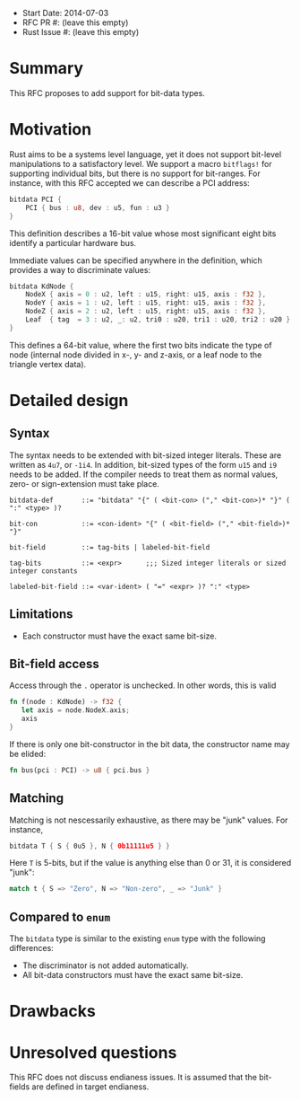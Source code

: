 - Start Date: 2014-07-03
- RFC PR #: (leave this empty)
- Rust Issue #: (leave this empty)

# Summary

This RFC proposes to add support for bit-data types.

# Motivation

Rust aims to be a systems level language, yet it does not support bit-level
manipulations to a satisfactory level. We support a macro `bitflags!` for
supporting individual bits, but there is no support for bit-ranges. For
instance, with this RFC accepted we can describe a PCI address:

```rust
bitdata PCI {
    PCI { bus : u8, dev : u5, fun : u3 }
}
```

This definition describes a 16-bit value whose most significant eight bits
identify a particular hardware bus.

Immediate values can be specified anywhere in the definition, which provides 
a way to discriminate values:

```rust
bitdata KdNode {
    NodeX { axis = 0 : u2, left : u15, right: u15, axis : f32 },
    NodeY { axis = 1 : u2, left : u15, right: u15, axis : f32 },
    NodeZ { axis = 2 : u2, left : u15, right: u15, axis : f32 },
	Leaf  { tag  = 3 : u2, _: u2, tri0 : u20, tri1 : u20, tri2 : u20 }
}
```
This defines a 64-bit value, where the first two bits indicate the type of node
(internal node divided in x-, y- and z-axis, or a leaf node to the triangle
vertex data).

# Detailed design

## Syntax

The syntax needs to be extended with bit-sized integer literals. These are written
as `4u7`, or `-1i4`. In addition, bit-sized types of the form `u15` and `i9`
needs to be added. If the compiler needs to treat them as normal values,
zero- or sign-extension must take place.

```ebnf
bitdata-def       ::= "bitdata" "{" ( <bit-con> ("," <bit-con>)* "}" ( ":" <type> )?

bit-con           ::= <con-ident> "{" ( <bit-field> ("," <bit-field>)* "}"

bit-field         ::= tag-bits | labeled-bit-field 

tag-bits          ::= <expr>      ;;; Sized integer literals or sized integer constants

labeled-bit-field ::= <var-ident> ( "=" <expr> )? ":" <type>
```

## Limitations

* Each constructor must have the exact same bit-size. 

## Bit-field access

Access through the `.` operator is unchecked. In other words, this is valid

```rust
fn f(node : KdNode) -> f32 {
   let axis = node.NodeX.axis;
   axis
}
```

If there is only one bit-constructor in the bit data, the constructor name may
be elided:
```rust
fn bus(pci : PCI) -> u8 { pci.bus }
```

## Matching

Matching is not nescessarily exhaustive, as there may be "junk" values. For
instance, 
```rust
bitdata T { S { 0u5 }, N { 0b11111u5 } }
```
Here `T` is 5-bits, but if the value is anything else than 0 or 31, it is
considered "junk":
```rust
match t { S => "Zero", N => "Non-zero", _ => "Junk" }
```

## Compared to `enum`

The `bitdata` type is similar to the existing `enum` type with the following
differences: 

* The discriminator is not added automatically. 
* All bit-data constructors must have the exact same bit-size.

# Drawbacks

# Unresolved questions

This RFC does not discuss endianess issues. It is assumed that the bit-fields
are defined in target endianess.
